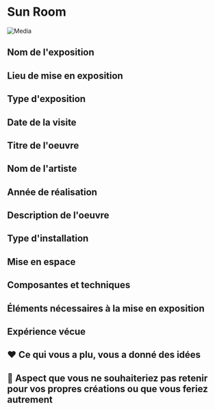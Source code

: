 # Sun Room
![Media](Media/kigo_installation.jpg)

## Nom de l'exposition


## Lieu de mise en exposition


## Type d'exposition


## Date de la visite


## Titre de l'oeuvre



## Nom de l'artiste



## Année de réalisation 



## Description de l'oeuvre



## Type d'installation 



## Mise en espace




## Composantes et techniques


## Éléments nécessaires à la mise en exposition


## Expérience vécue


## ❤️ Ce qui vous a plu, vous a donné des idées


## 🤔 Aspect que vous ne souhaiteriez pas retenir pour vos propres créations ou que vous feriez autrement



